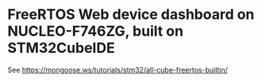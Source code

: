 # FreeRTOS Web device dashboard on NUCLEO-F746ZG, built on STM32CubeIDE

See https://mongoose.ws/tutorials/stm32/all-cube-freertos-builtin/
